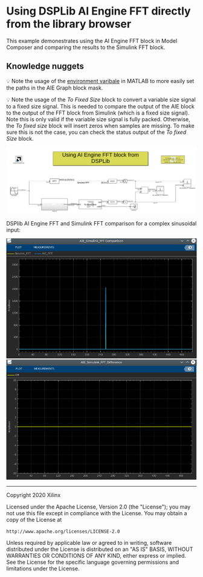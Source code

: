 # Using DSPLib AI Engine FFT directly from the library browser

This example demonestrates using the AI Engine FFT block in Model Composer and comparing the results to the Simulink FFT block. 

## Knowledge nuggets

:bulb: Note the usage of the [environment varibale](https://www.mathworks.com/help/matlab/ref/setenv.html) in MATLAB to more easily set the paths in the AIE Graph block mask.

:bulb: Note the usage of the *To Fixed Size* block to convert a variable size signal to a fixed size signal. This is needed to compare the output of the AIE block to the output of the FFT block from Simulink (which is a fixed size signal). Note this is only valid if the variable size signal is fully packed. Otherwise, the *To fixed size* block will insert zeros when samples are missing. To make sure this is not the case, you can check the status output of the *To fixed Size* block. 

![](images/FFT_ExampleModel.png)

 DSPlib AI Engine FFT and Simulink FFT comparison for a complex sinusoidal input:

![](images/FFT_Comparison.png)
![](images/Error.png)

------------
Copyright 2020 Xilinx

Licensed under the Apache License, Version 2.0 (the "License");
you may not use this file except in compliance with the License.
You may obtain a copy of the License at

    http://www.apache.org/licenses/LICENSE-2.0

Unless required by applicable law or agreed to in writing, software
distributed under the License is distributed on an "AS IS" BASIS,
WITHOUT WARRANTIES OR CONDITIONS OF ANY KIND, either express or implied.
See the License for the specific language governing permissions and
limitations under the License.
